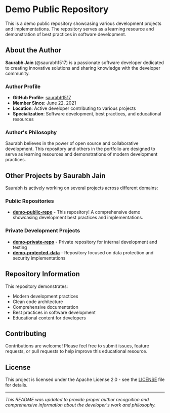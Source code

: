 # Demo Public Repository

This is a demo public repository showcasing various development projects and implementations. The repository serves as a learning resource and demonstration of best practices in software development.

## About the Author

**Saurabh Jain** (@saurabh1517) is a passionate software developer dedicated to creating innovative solutions and sharing knowledge with the developer community.

### Author Profile
- **GitHub Profile**: [saurabh1517](https://github.com/saurabh1517)
- **Member Since**: June 22, 2021
- **Location**: Active developer contributing to various projects
- **Specialization**: Software development, best practices, and educational resources

### Author's Philosophy
Saurabh believes in the power of open source and collaborative development. This repository and others in the portfolio are designed to serve as learning resources and demonstrations of modern development practices.

## Other Projects by Saurabh Jain

Saurabh is actively working on several projects across different domains:

### Public Repositories
- **[demo-public-repo](https://github.com/saurabh1517/demo-public-repo)** - This repository! A comprehensive demo showcasing development best practices and implementations.

### Private Development Projects
- **[demo-private-repo](https://github.com/saurabh1517/demo-private-repo)** - Private repository for internal development and testing
- **[demo-protected-data](https://github.com/saurabh1517/demo-protected-data)** - Repository focused on data protection and security implementations

## Repository Information

This repository demonstrates:
- Modern development practices
- Clean code architecture
- Comprehensive documentation
- Best practices in software development
- Educational content for developers

## Contributing

Contributions are welcome! Please feel free to submit issues, feature requests, or pull requests to help improve this educational resource.

## License

This project is licensed under the Apache License 2.0 - see the [LICENSE](LICENSE) file for details.

---

*This README was updated to provide proper author recognition and comprehensive information about the developer's work and philosophy.*